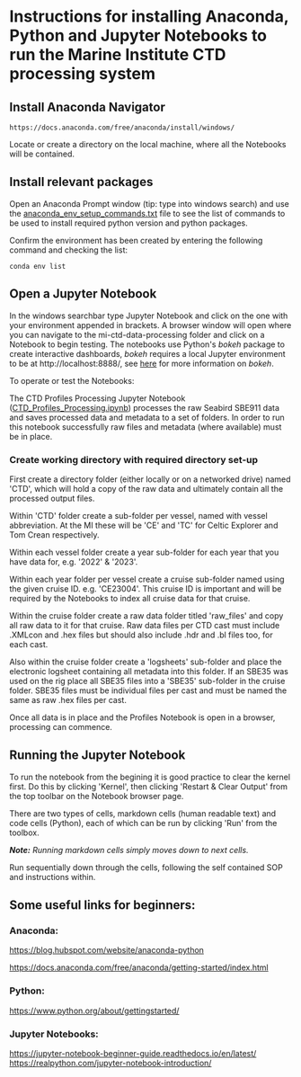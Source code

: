 # Instructions for installing Anaconda, Python and Jupyter Notebooks to run the Marine Institute CTD processing system
## Install Anaconda Navigator
	https://docs.anaconda.com/free/anaconda/install/windows/

Locate or create a directory on the local machine, where all the Notebooks will be contained.

## Install relevant packages
Open an Anaconda Prompt window (tip: type into windows search) and use the [anaconda_env_setup_commands.txt](https://github.com/IrishMarineInstitute/mi-ctd-data-processing/blob/main/anaconda_env_setup_commands.txt) file to see the list of commands to be used to install required python version and python packages.

Confirm the environment has been created by entering the following command and checking the list:
	
    conda env list

## Open a Jupyter Notebook
In the windows searchbar type Jupyter Notebook and click on the one with your environment appended in brackets. A browser window will open where you can navigate to the mi-ctd-data-processing folder and click on a Notebook to begin testing. The notebooks use Python's *bokeh* package to create interactive dashboards, *bokeh* requires a local Jupyter environment to be at http://localhost:8888/, see [here](https://docs.bokeh.org/en/latest/) for more information on *bokeh*.

To operate or test the Notebooks:

The CTD Profiles Processing Jupyter Notebook ([CTD_Profiles_Processing.ipynb](https://github.com/IrishMarineInstitute/mi-ctd-data-processing/blob/main/CTD_Profiles_Processing.ipynb))  processes the raw Seabird SBE911 data and saves processed data and metadata to a set of folders. In order to run this notebook successfully raw files and metadata (where available) must be in place.

### Create working directory with required directory set-up
First create a directory folder (either locally or on a networked drive) named 'CTD', which will hold a copy of the raw data and ultimately contain all the processed output files.

Within 'CTD' folder create a sub-folder per vessel, named with vessel abbreviation. At the MI these will be 'CE' and 'TC' for Celtic Explorer and Tom Crean respectively.

Within each vessel folder create a year sub-folder for each year that you have data for, e.g. '2022' & '2023'.

Within each year folder per vessel create a cruise sub-folder named using the given cruise ID. e.g. 'CE23004'. This cruise ID is important and will be required by the Notebooks to index all cruise data for that cruise.

Within the cruise folder create a raw data folder titled 'raw_files' and copy all raw data to it for that cruise. 
Raw data files per CTD cast must include .XMLcon and .hex files but should also include .hdr and .bl files too, for each cast.

Also within the cruise folder create a 'logsheets' sub-folder and place the electronic logsheet containing all metadata into this folder.
If an SBE35 was used on the rig place all SBE35 files into a 'SBE35' sub-folder in the cruise folder. SBE35 files must be individual files per cast and must be named the same as raw .hex files per cast.

Once all data is in place and the Profiles Notebook is open in a browser, processing can commence.

## Running the Jupyter Notebook
To run the notebook from the begining it is good practice to clear the kernel first. Do this by clicking 'Kernel', then clicking 'Restart & Clear Output' from the top toolbar on the Notebook browser page.
	
There are two types of cells, markdown cells (human readable text) and code cells (Python), each of which can be run by clicking 'Run' from the toolbox.

***Note:** Running markdown cells simply moves down to next cells.*
	
Run sequentially down through the cells, following the self contained SOP and instructions within.
	
## Some useful links for beginners:
### Anaconda:
https://blog.hubspot.com/website/anaconda-python

https://docs.anaconda.com/free/anaconda/getting-started/index.html

### Python:
https://www.python.org/about/gettingstarted/

### Jupyter Notebooks:
https://jupyter-notebook-beginner-guide.readthedocs.io/en/latest/
https://realpython.com/jupyter-notebook-introduction/